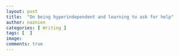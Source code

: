 ```yaml
---
layout: post
title:  "On being hyperindependent and learning to ask for help"
author: naznien
categories: [ Writing ]
tags: [  ]
image: 
comments: true
---
```


